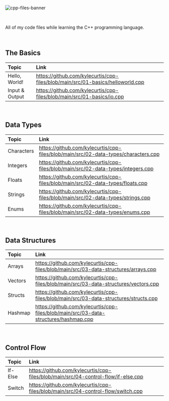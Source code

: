 ![cpp-files-banner](https://github.com/user-attachments/assets/1cedda82-bfd8-482b-a7f8-f8559a1fdc9d)

<br>

All of my code files while learning the C++ programming language. 

<br>

## The Basics

| Topic | Link |
| :-- | :-- |
| Hello, World! | https://github.com/kylecurtis/cpp-files/blob/main/src/01-basics/helloworld.cpp |
| Input & Output | https://github.com/kylecurtis/cpp-files/blob/main/src/01-basics/io.cpp |

<br>

## Data Types

| Topic | Link |
| :-- | :-- |
| Characters | https://github.com/kylecurtis/cpp-files/blob/main/src/02-data-types/characters.cpp |
| Integers | https://github.com/kylecurtis/cpp-files/blob/main/src/02-data-types/integers.cpp |
| Floats | https://github.com/kylecurtis/cpp-files/blob/main/src/02-data-types/floats.cpp |
| Strings | https://github.com/kylecurtis/cpp-files/blob/main/src/02-data-types/strings.cpp |
| Enums | https://github.com/kylecurtis/cpp-files/blob/main/src/02-data-types/enums.cpp |

<br>

## Data Structures

| Topic | Link |
| :-- | :-- |
| Arrays | https://github.com/kylecurtis/cpp-files/blob/main/src/03-data-structures/arrays.cpp |
| Vectors | https://github.com/kylecurtis/cpp-files/blob/main/src/03-data-structures/vectors.cpp |
| Structs | https://github.com/kylecurtis/cpp-files/blob/main/src/03-data-structures/structs.cpp |
| Hashmap | https://github.com/kylecurtis/cpp-files/blob/main/src/03-data-structures/hashmap.cpp |

<br>

## Control Flow

| Topic | Link |
| :-- | :-- |
| If-Else | https://github.com/kylecurtis/cpp-files/blob/main/src/04-control-flow/if-else.cpp |
| Switch | https://github.com/kylecurtis/cpp-files/blob/main/src/04-control-flow/switch.cpp |
